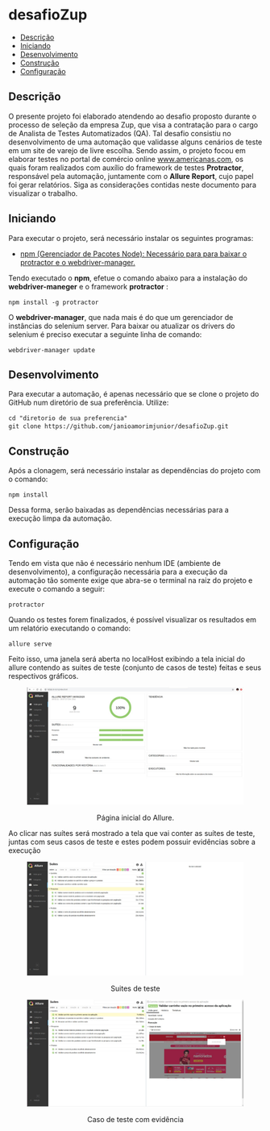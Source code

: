 # desafioZup

* [Descrição](#descrição)
* [Iniciando](#iniciando)
* [Desenvolvimento](#desenvolvimento)
* [Construção](#construção)
* [Configuração](#configuração)

## Descrição

O presente projeto foi elaborado atendendo ao desafio proposto durante o processo de seleção da empresa Zup, que visa a contratação para o cargo de Analista de Testes Automatizados (QA). Tal desafio consistiu no desenvolvimento de uma automação que validasse alguns cenários de teste em um site de varejo de livre escolha. Sendo assim, o projeto focou em elaborar testes no portal de comércio online www.americanas.com, os quais foram realizados com auxílio do framework de testes **Protractor**, responsável pela automação, juntamente com o **Allure Report**, cujo papel foi gerar relatórios. Siga as considerações contidas neste documento para visualizar o trabalho.

## Iniciando

Para executar o projeto, será necessário instalar os seguintes programas:
- [npm (Gerenciador de Pacotes Node): Necessário para para baixar o protractor e o webdriver-manager.](https://www.npmjs.com/get-npm)

Tendo executado o **npm**, efetue o comando abaixo para a instalação do **webdriver-maneger** e o framework **protractor** :
```shell
npm install -g protractor
```
O **webdriver-manager**, que nada mais é do que um gerenciador de instâncias do selenium server. Para baixar ou atualizar os drivers do selenium é preciso executar a seguinte linha de comando:
```shell
webdriver-manager update
```

## Desenvolvimento
Para executar a automação, é apenas necessário que se clone o projeto do GitHub num diretório de sua preferência. Utilize: 

```shell
cd "diretorio de sua preferencia"
git clone https://github.com/janioamorimjunior/desafioZup.git
```

## Construção
Após a clonagem, será necessário instalar as dependências do projeto com o comando:

```shell
npm install
```
Dessa forma, serão baixadas as dependências necessárias para a execução limpa da automação.

## Configuração
Tendo em vista que não é necessário nenhum IDE (ambiente de desenvolvimento), a configuração necessária para a execução da automação tão somente exige que abra-se o terminal na raiz do projeto e execute o comando a seguir:

```shell
protractor
```

Quando os testes forem finalizados, é possível visualizar os resultados em um relatório executando o comando:

```shell
allure serve
```
Feito isso, uma janela será aberta no localHost exibindo a tela inicial do allure contendo as suites de teste (conjunto de casos de teste) feitas e seus respectivos gráficos.

<div align="center">
    <img width="430" src="allure-reports-screens/pagina-inicial.jpeg" />
    <p>Página inicial do Allure.</p>
</div>

Ao clicar nas suítes será mostrado a tela que vai conter as suítes de teste, juntas com seus casos de teste e estes podem possuir evidências sobre a execução

<div align="center">
	<img width="430" src="allure-reports-screens/suites.jpeg">
    <p>Suites de teste</p>
    <img width="430" src="allure-reports-screens/caso-de-teste.jpeg">
    <p>Caso de teste com evidência</p>
</div>
